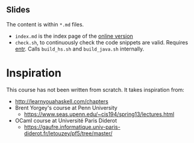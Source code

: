 ## Slides

The content is within `*.md` files.

* `index.md` is the index page of the [online version](https://smelc.github.io/tn-fp-haskell-course/)
* `check.sh`, to continuously check the code snippets are valid.
  Requires [entr](https://eradman.com/entrproject/). Calls
  `build_hs.sh` and `build_java.sh` internally.

# Inspiration

This course has not been written from scratch. It takes inspiration from:

- http://learnyouahaskell.com/chapters
- Brent Yorgey's course at Penn University
  - https://www.seas.upenn.edu/~cis194/spring13/lectures.html
- OCaml course at Université Paris Diderot
  - https://gaufre.informatique.univ-paris-diderot.fr/letouzey/pf5/tree/master/
